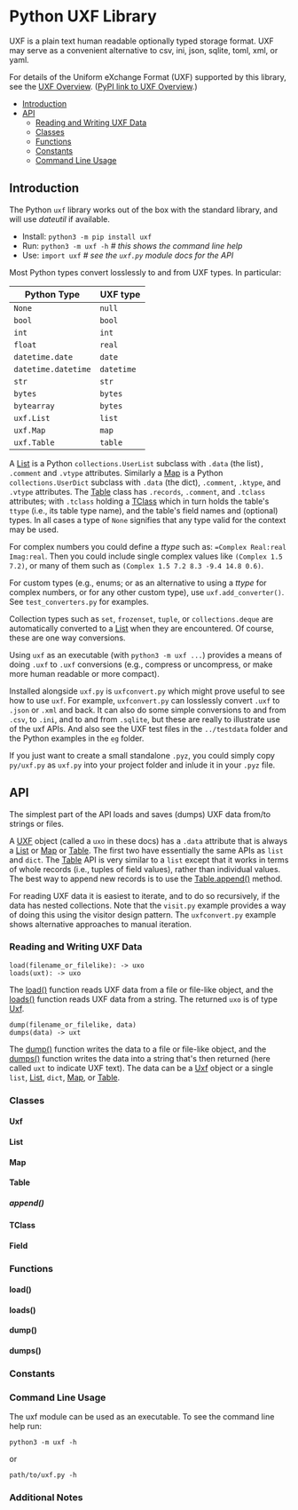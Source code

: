 # Python UXF Library

UXF is a plain text human readable optionally typed storage format. UXF may
serve as a convenient alternative to csv, ini, json, sqlite, toml, xml, or
yaml.

For details of the Uniform eXchange Format (UXF) supported by this library,
see the [UXF Overview](../README.md). ([PyPI link to UXF
Overview](https://github.com/mark-summerfield/uxf/blob/main/README.md).)

- [Introduction](#introduction)
- [API](#api)
    - [Reading and Writing UXF Data](#reading-and-writing-uxf-data)
    - [Classes](#classes)
    - [Functions](#functions)
    - [Constants](#constants)
    - [Command Line Usage](#command-line-usage)

## Introduction

The Python `uxf` library works out of the box with the standard library, and
will use _dateutil_ if available.

- Install: `python3 -m pip install uxf`
- Run: `python3 -m uxf -h` _# this shows the command line help_
- Use: `import uxf` _# see the `uxf.py` module docs for the API_

Most Python types convert losslessly to and from UXF types. In particular:

|**Python Type**     |**UXF type**|
|--------------------|------------|
|`None`              | `null`     |
|`bool`              | `bool`     |
|`int`               | `int`      |
|`float`             | `real`     |
|`datetime.date`     | `date`     |
|`datetime.datetime` | `datetime` |
|`str`               | `str`      |
|`bytes`             | `bytes`    |
|`bytearray`         | `bytes`    |
|`uxf.List`          | `list`     |
|`uxf.Map`           | `map`      |
|`uxf.Table`         | `table    `|

A [List](#list-class) is a Python `collections.UserList` subclass with
`.data` (the list)`, .comment` and `.vtype` attributes. Similarly a
[Map](#map-class) is a Python `collections.UserDict` subclass with `.data`
(the dict), `.comment`, `.ktype`, and `.vtype` attributes. The
[Table](#table-class) class has `.records`, `.comment`, and `.tclass`
attributes; with `.tclass` holding a [TClass](#tclass-class) which in turn
holds the table's `ttype` (i.e., its table type name), and the table's field
names and (optional) types. In all cases a type of `None` signifies that any
type valid for the context may be used.

For complex numbers you could define a _ttype_ such as: `=Complex Real:real
Imag:real`. Then you could include single complex values like `(Complex 1.5
7.2)`, or many of them such as `(Complex 1.5 7.2 8.3 -9.4 14.8 0.6)`.

For custom types (e.g., enums; or as an alternative to using a _ttype_ for
complex numbers, or for any other custom type), use `uxf.add_converter()`.
See `test_converters.py` for examples.

Collection types such as `set`, `frozenset`, `tuple`, or `collections.deque`
are automatically converted to a [List](#list-class) when they are
encountered. Of course, these are one way conversions.

Using `uxf` as an executable (with `python3 -m uxf ...`) provides a means of
doing `.uxf` to `.uxf` conversions (e.g., compress or uncompress, or make
more human readable or more compact).

Installed alongside `uxf.py` is `uxfconvert.py` which might prove useful to
see how to use `uxf`. For example, `uxfconvert.py` can losslessly convert
`.uxf` to `.json` or `.xml` and back. It can also do some simple conversions
to and from `.csv`, to `.ini`, and to and from `.sqlite`, but these are
really to illustrate use of the uxf APIs. And also see the UXF test files in
the `../testdata` folder and the Python examples in the `eg` folder.

If you just want to create a small standalone `.pyz`, you could simply copy
`py/uxf.py` as `uxf.py` into your project folder and inlude it in your
`.pyz` file.

## API

The simplest part of the API loads and saves (dumps) UXF data from/to
strings or files.

A [UXF](#uxf-class) object (called a `uxo` in these docs) has a `.data`
attribute that is always a [List](#list-class) or [Map](#map-class) or
[Table](#table-class). The first two have essentially the same APIs as
`list` and `dict`. The [Table](#table-class) API is very similar to a `list`
except that it works in terms of whole records (i.e., tuples of field
values), rather than individual values. The best way to append new records
is to use the [Table.append()](#table-append-def) method.

For reading UXF data it is easiest to iterate, and to do so recursively, if
the data has nested collections. Note that the `visit.py` example provides a
way of doing this using the visitor design pattern. The `uxfconvert.py`
example shows alternative approaches to manual iteration.

### Reading and Writing UXF Data

    load(filename_or_filelike): -> uxo
    loads(uxt): -> uxo

The [load()](#load-def) function reads UXF data from a file or file-like
object, and the [loads()](#loads-def) function reads UXF data from a string.
The returned `uxo` is of type [Uxf](#uxf-class).

    dump(filename_or_filelike, data)
    dumps(data) -> uxt

The [dump()](#dump-def) function writes the data to a file or file-like
object, and the [dumps()](#dumps-def) function writes the data into a string
that's then returned (here called `uxt` to indicate UXF text). The data can
be a [Uxf](#uxfclass) object or a single `list`, [List](#list-class),
`dict`, [Map](#map-class), or [Table](#table-class).

### Classes

<a name="uxf-class"></a>
#### Uxf

<a name="list-class"></a>
#### List

<a name="map-class"></a>
#### Map

<a name="table-class"></a>
#### Table

<a name="table-append-def"></a>
##### append()

<a name="tclass-class"></a>
#### TClass

<a name="field-class"></a>
#### Field

### Functions

<a name="load-def"></a>
#### load()

<a name="loads-def"></a>
#### loads()

<a name="dump-def"></a>
#### dump()

<a name="dumps-def"></a>
#### dumps()

### Constants

### Command Line Usage

The uxf module can be used as an executable. To see the command line help
run:

    python3 -m uxf -h

or

    path/to/uxf.py -h

### Additional Notes
